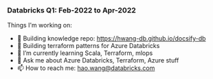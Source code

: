 ### Databricks Q1: Feb-2022 to Apr-2022

Things I'm working on:

- 🔭 Building knowledge repo: https://hwang-db.github.io/docsify-db
- 🔭 Building terraform patterns for Azure Databricks
- 🌱 I’m currently learning Scala, Terraform, mlops
- 💬 Ask me about Azure Databricks, Terraform, Azure stuff
- 📫 How to reach me: hao.wang@databricks.com

<!--
**hwang-db/hwang-db** is a ✨ _special_ ✨ repository because its `README.md` (this file) appears on your GitHub profile.
-->
